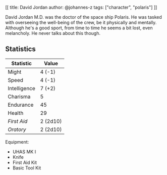 [[
title: David Jordan
author: @johannes-z
tags: ["character", "polaris"]
]]

David Jordan M.D. was the doctor of the space ship Polaris. He was tasked with
overseeing the well-being of the crew, be it physically and mentally. Although
he's a good sport, from time to time he seems a bit lost, even melancholy. He
never talks about this though.

## Statistics

| Statistic         | Value
|-------------------|-------------------------
| Might             | 4 (-1)
| Speed             | 4 (-1)
| Intelligence      | 7 (+2)
| Charisma          | 5
| Endurance         | 45
| Health            | 29
| *First Aid*       | 2 (2d10)
| *Oratory*         | 2 (2d10)

Equipment:

* UHAS MK I
* Knife
* First Aid Kit
* Basic Tool Kit
